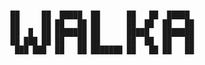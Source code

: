                                                                                     
`██     ██  █████  ██      ██   ██  █████  `\
`██     ██ ██   ██ ██      ██  ██  ██   ██ `\
`██  █  ██ ███████ ██      █████   ███████ `\
`██ ███ ██ ██   ██ ██      ██  ██  ██   ██ `\
` ███ ███  ██   ██ ███████ ██   ██ ██   ██ `
